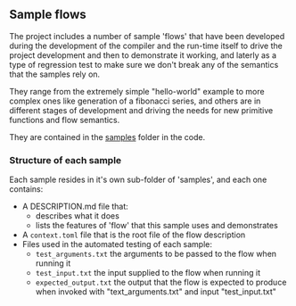 ## Sample flows

The project includes a number of sample 'flows' that have been developed during the development
of the compiler and the run-time itself to drive the project development and then to demonstrate 
it working, and laterly as a type of regression test to make sure we don't break any of the 
semantics that the samples rely on.

They range from the extremely simple "hello-world" example to more complex ones like generation of
a fibonacci series, and others are in different stages of development and driving the needs for new
primitive functions and flow semantics.

They are contained in the [samples](https://github.com/andrewdavidmackenzie/flow/tree/master/samples) 
folder in the code.

### Structure of each sample
Each sample resides in it's own sub-folder of 'samples', and each one contains:
* A DESCRIPTION.md file that:
    * describes what it does
    * lists the features of 'flow' that this sample uses and demonstrates
* A ```context.toml``` file that is the root file of the flow description
* Files used in the automated testing of each sample:
    * ```test_arguments.txt``` the arguments to be passed to the flow when running it
    * ```test_input.txt``` the input supplied to the flow when running it
    * ```expected_output.txt``` the output that the flow is expected to produce when invoked with 
"text_arguments.txt" and input "test_input.txt"